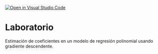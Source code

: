 [![Open in Visual Studio Code](https://classroom.github.com/assets/open-in-vscode-718a45dd9cf7e7f842a935f5ebbe5719a5e09af4491e668f4dbf3b35d5cca122.svg)](https://classroom.github.com/online_ide?assignment_repo_id=11157524&assignment_repo_type=AssignmentRepo)
# Laboratorio

Estimación de coeficientes en un modelo de regresión polinomial usando gradiente descendente.
